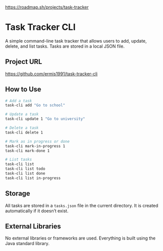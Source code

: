 https://roadmap.sh/projects/task-tracker

# Task Tracker CLI

A simple command-line task tracker that allows users to add, update, delete, and list tasks. Tasks are stored in a local JSON file.

##  Project URL

https://github.com/ermis1991/task-tracker-cli

##  How to Use

```bash
# Add a task
task-cli add "Go to school"

# Update a task
task-cli update 1 "Go to university"

# Delete a task
task-cli delete 1

# Mark as in progress or done
task-cli mark-in-progress 1
task-cli mark-done 1

# List tasks
task-cli list
task-cli list todo
task-cli list done
task-cli list in-progress
```

## Storage

All tasks are stored in a ```tasks.json``` file in the current directory. It is created automatically if it doesn’t exist.

## External Libraries

No external libraries or frameworks are used. Everything is built using the Java standard library.